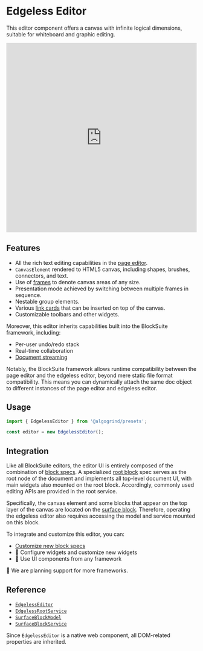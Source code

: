 # Edgeless Editor

This editor component offers a canvas with infinite logical dimensions, suitable for whiteboard and graphic editing.

<iframe src="https://try-blocksuite.vercel.app/starter/?init&mode=edgeless" frameborder="no" width="100%" height="500"></iframe>

## Features

- All the rich text editing capabilities in the [page editor](./page-editor).
- `CanvasElement` rendered to HTML5 canvas, including shapes, brushes, connectors, and text.
- Use of [frames](../blocks/frame-block) to denote canvas areas of any size.
- Presentation mode achieved by switching between multiple frames in sequence.
- Nestable group elements.
- Various [link cards](../blocks/link-blocks) that can be inserted on top of the canvas.
- Customizable toolbars and other widgets.

Moreover, this editor inherits capabilities built into the BlockSuite framework, including:

- Per-user undo/redo stack
- Real-time collaboration
- [Document streaming](../../guide/data-synchronization#document-streaming)

Notably, the BlockSuite framework allows runtime compatibility between the page editor and the edgeless editor, beyond mere static file format compatibility. This means you can dynamically attach the same doc object to different instances of the page editor and edgeless editor.

## Usage

```ts
import { EdgelessEditor } from '@algogrind/presets';

const editor = new EdgelessEditor();
```

## Integration

Like all BlockSuite editors, the editor UI is entirely composed of the combination of [block specs](../../guide/block-spec). A specialized [root block](../blocks/root-block) spec serves as the root node of the document and implements all top-level document UI, with main widgets also mounted on the root block. Accordingly, commonly used editing APIs are provided in the root service.

Specifically, the canvas element and some blocks that appear on the top layer of the canvas are located on the [surface block](../blocks/surface-block). Therefore, operating the edgeless editor also requires accessing the model and service mounted on this block.

To integrate and customize this editor, you can:

- [Customize new block specs](../../guide/working-with-block-tree#defining-new-blocks)
- 🚧 Configure widgets and customize new widgets
- 🚧 Use UI components from any framework

🚧 We are planning support for more frameworks.

## Reference

- [`EdgelessEditor`](/api/@algogrind/presets/classes/EdgelessEditor.html)
- [`EdgelessRootService`](/api/@algogrind/blocks/classes/EdgelessRootService.html)
- [`SurfaceBlockModel`](/api/@algogrind/blocks/classes/SurfaceBlockModel.html)
- [`SurfaceBlockService`](/api/@algogrind/blocks/classes/SurfaceBlockService.html)

Since `EdgelessEditor` is a native web component, all DOM-related properties are inherited.
